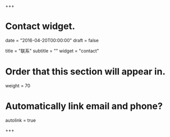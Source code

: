 +++
# Contact widget.

date = "2016-04-20T00:00:00"
draft = false

title = "联系"
subtitle = ""
widget = "contact"

# Order that this section will appear in.
weight = 70

# Automatically link email and phone?
autolink = true

+++

